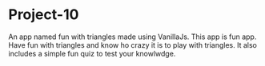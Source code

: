 # Project-10
An app named fun with triangles made using VanillaJs.
This app is fun app. Have fun with triangles and know ho crazy it is to play with triangles. It also includes a simple fun quiz to test your knowlwdge.
